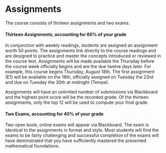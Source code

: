 # Assignments

The course consists of thirteen assignments and two exams.

#### Thirteen Assignments, accounting for 60% of your grade
In conjunction with weekly readings, students are assigned an assignment worth 50 points.  The assignments link directly to the course readings and are designed to practice and master the concepts introduced or reviewed in the course text.  Assignments will be made available the Thursday before the course week officially begins and are the due twelve days later.  For example, this course begins Thursday, August 18th.  The first assignment (E1) will be available on the 18th, officially assigned on Tuesday the 23rd and due on Tuesday the 30th at midnight (Tempe).

Assignments will have an unlimited number of submissions via Blackboard and the highest point score will be the recorded grade.  Of the thirteen assignments, only the top 12 will be used to compute your final grade.

#### Two Exams, accounting for 40% of your grade
Two open book, online exams will appear via Blackboard.  The exam is identical to the assignments in format and style.  Most students will find the exams to be fairly challenging and successful completion of the exams will have deminstrated that you have sufficiently mastered the presented mathematical foundations.

